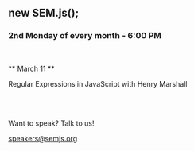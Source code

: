 ## new SEM.js();
### 2nd Monday of every month - 6:00 PM
<br/>

** March 11 **

Regular Expressions in JavaScript with Henry Marshall

<br/>
<br/>

Want to speak? Talk to us!

speakers@semjs.org

